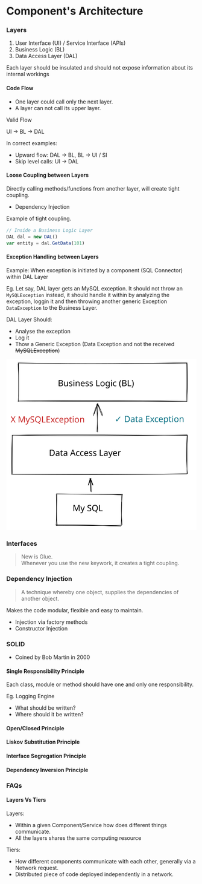 # Component's Architecture



### Layers

1. User Interface (UI) / Service Interface (APIs)
2. Business Logic (BL)
3. Data Access Layer (DAL)

Each layer should be insulated and should not expose information about its internal workings

#### Code Flow

* One layer could call only the next layer.
* A layer can not call its upper layer.

Valid Flow

UI -> BL -> DAL

In correct examples:

* Upward flow: DAL -> BL, BL -> UI / SI
* Skip level calls: UI -> DAL

#### Loose Coupling between Layers

Directly calling methods/functions from another layer, will create tight coupling.

* Dependency Injection

Example of tight coupling.

```javascript
// Inside a Business Logic Layer
DAL dal = new DAL()
var entity = dal.GetData(101)
```

#### Exception Handling between Layers

Example: When exception is initiated by a component (SQL Connector) within DAL Layer

Eg. Let say, DAL layer gets an MySQL exception. It should not throw an `MySQLException` instead, it should handle it within by analyzing the exception, loggin it and then throwing another generic Exception `DataException` to the Business Layer.

DAL Layer Should:

* Analyse the exception
* Log it
* Thow a Generic Exception (Data Exception and not the received ~~MySQLException~~)



<img src="../.gitbook/assets/file.drawing.svg" alt="Flow of Exception" class="gitbook-drawing">

### Interfaces

> New is Glue. \
> Whenever you use the new keywork, it creates a tight coupling.

### Dependency Injection

> A technique whereby one object, supplies the dependencies of another object.

Makes the code modular, flexible and easy to maintain.

* Injection via factory methods
* Constructor Injection

### SOLID

* Coined by Bob Martin in 2000

#### Single Responsibility Principle

Each class, module or method should have one and only one responsibility.

Eg. Logging Engine

* What should be written?
* Where should it be written?

#### Open/Closed Principle

#### Liskov Substitution Principle

#### Interface Segregation Principle

#### Dependency Inversion Principle





### FAQs

#### Layers Vs Tiers

Layers:

* Within a given Component/Service how does different things communicate.&#x20;
* All the layers shares the same computing resource

Tiers:

* How different components communicate with each other, generally via a Network request.
* Distributed piece of code deployed independently in a network.
